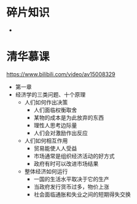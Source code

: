# 碎片知识

- 

# 清华慕课

https://www.bilibili.com/video/av15008329

- 第一章
- 经济学的三类问题、十个原理
  - 人们如何作出决策
    - 人们面临权衡取舍
    - 某物的成本是为此放弃的东西
    - 理性人思考边际量
    - 人们会对激励作出反应
  - 人们如何相互作用
    - 贸易能使人人受益
    - 市场通常是组织经济活动的好方式
    - 政府有时可以改进市场结果
  - 整体经济如何运行
    - 一国的生活水平取决于它的生产
    - 当政府发行货币过多，物价上涨
    - 社会面临通胀和失业之间的短期得失交换